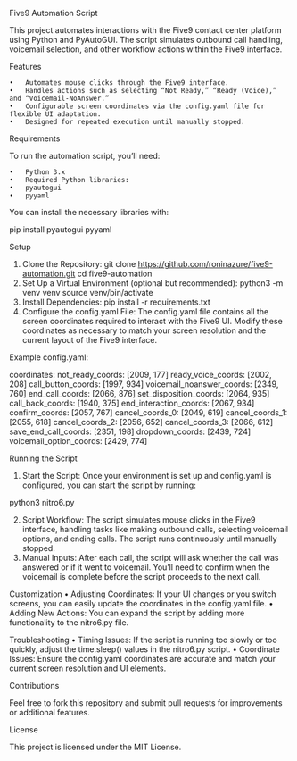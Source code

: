 Five9 Automation Script

This project automates interactions with the Five9 contact center platform using Python and PyAutoGUI. The script simulates outbound call handling, voicemail selection, and other workflow actions within the Five9 interface.

Features

	•	Automates mouse clicks through the Five9 interface.
	•	Handles actions such as selecting “Not Ready,” “Ready (Voice),” and “Voicemail-NoAnswer.”
	•	Configurable screen coordinates via the config.yaml file for flexible UI adaptation.
	•	Designed for repeated execution until manually stopped.

Requirements

To run the automation script, you’ll need:

	•	Python 3.x
	•	Required Python libraries:
	•	pyautogui
	•	pyyaml

You can install the necessary libraries with:

pip install pyautogui pyyaml

Setup
1. Clone the Repository:
 	git clone https://github.com/roninazure/five9-automation.git
	cd five9-automation
2. Set Up a Virtual Environment (optional but recommended):
	python3 -m venv venv
	source venv/bin/activate
3. Install Dependencies:
   	pip install -r requirements.txt
4.	Configure the config.yaml File:
   	The config.yaml file contains all the screen coordinates required to interact with the Five9 UI. Modify these coordinates as necessary 		to match your screen resolution and the current layout of the Five9 interface.
	
Example config.yaml:

coordinates:
  not_ready_coords: [2009, 177]
  ready_voice_coords: [2002, 208]
  call_button_coords: [1997, 934]
  voicemail_noanswer_coords: [2349, 760]
  end_call_coords: [2066, 876]
  set_disposition_coords: [2064, 935]
  call_back_coords: [1940, 375]
  end_interaction_coords: [2067, 934]
  confirm_coords: [2057, 767]
  cancel_coords_0: [2049, 619]
  cancel_coords_1: [2055, 618]
  cancel_coords_2: [2056, 652]
  cancel_coords_3: [2066, 612]
  save_end_call_coords: [2351, 198]
  dropdown_coords: [2439, 724]
  voicemail_option_coords: [2429, 774]

  Running the Script

1. Start the Script:
Once your environment is set up and config.yaml is configured, you can start the script by running:

python3 nitro6.py

2. Script Workflow:
	The script simulates mouse clicks in the Five9 interface, handling tasks like making outbound calls, selecting voicemail options, and 		ending calls.
	The script runs continuously until manually stopped.
3. Manual Inputs:
   	After each call, the script will ask whether the call was answered or if it went to voicemail.
   	You’ll need to confirm when the voicemail is complete before the script proceeds to the next call.

Customization
	•	Adjusting Coordinates: If your UI changes or you switch screens, you can easily update the coordinates in the config.yaml file.
	•	Adding New Actions: You can expand the script by adding more functionality to the nitro6.py file.


Troubleshooting
	•	Timing Issues: If the script is running too slowly or too quickly, adjust the time.sleep() values in the nitro6.py script.
	•	Coordinate Issues: Ensure the config.yaml coordinates are accurate and match your current screen resolution and UI elements.

Contributions

Feel free to fork this repository and submit pull requests for improvements or additional features.

License

This project is licensed under the MIT License.




